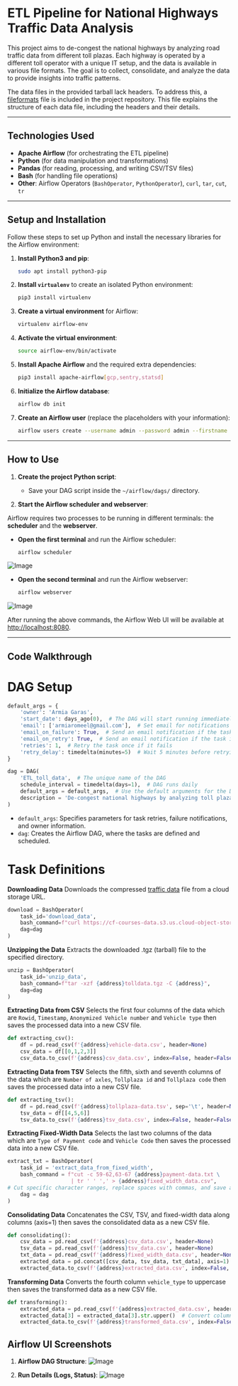 # **ETL Pipeline for National Highways Traffic Data Analysis**

This project aims to de-congest the national highways by analyzing road traffic data from different toll plazas. Each highway is operated by a different toll operator with a unique IT setup, and the data is available in various file formats. The goal is to collect, consolidate, and analyze the data to provide insights into traffic patterns.

The data files in the provided tarball lack headers. To address this, a [fileformats](https://github.com/user-attachments/files/18469511/fileformats.txt) file is included in the project repository. This file explains the structure of each data file, including the headers and their details.

---

## **Technologies Used**

- **Apache Airflow** (for orchestrating the ETL pipeline)
- **Python** (for data manipulation and transformations)
- **Pandas** (for reading, processing, and writing CSV/TSV files)
- **Bash** (for handling file operations)
- **Other**: Airflow Operators (`BashOperator`, `PythonOperator`), `curl`, `tar`, `cut`, `tr`

---

## **Setup and Installation**

Follow these steps to set up Python and install the necessary libraries for the Airflow environment:

1. **Install Python3 and pip**:
    ```bash
    sudo apt install python3-pip
    ```

2. **Install `virtualenv`** to create an isolated Python environment:
    ```bash
    pip3 install virtualenv
    ```

3. **Create a virtual environment** for Airflow:
    ```bash
    virtualenv airflow-env
    ```

4. **Activate the virtual environment**:
    ```bash
    source airflow-env/bin/activate
    ```

5. **Install Apache Airflow** and the required extra dependencies:
    ```bash
    pip3 install apache-airflow[gcp,sentry,statsd]
    ```

6. **Initialize the Airflow database**:
    ```bash
    airflow db init
    ```

7. **Create an Airflow user** (replace the placeholders with your information):
    ```bash
    airflow users create --username admin --password admin --firstname user_fname --lastname user_lname --role Admin --email user@gmail.com
    ```

---

## **How to Use**

1. **Create the project Python script**:
   - Save your DAG script inside the `~/airflow/dags/` directory.

2. **Start the Airflow scheduler and webserver**:

Airflow requires two processes to be running in different terminals: the **scheduler** and the **webserver**.

- **Open the first terminal** and run the Airflow scheduler:
    ```bash
    airflow scheduler
    ```
![Image](https://github.com/user-attachments/assets/28eea867-61dc-45f4-ba92-cebc524eb217)

- **Open the second terminal** and run the Airflow webserver:
    ```bash
    airflow webserver
    ```
![Image](https://github.com/user-attachments/assets/1f4fdeae-b1af-48a8-8bf4-cfdd29697f0a)

After running the above commands, the Airflow Web UI will be available at [http://localhost:8080](http://localhost:8080).

---

## **Code Walkthrough**

# **DAG Setup**

```python
default_args = {
    'owner': 'Armia Garas',
    'start_date': days_ago(0),  # The DAG will start running immediately
    'email': ['armiaromeel@gmail.com'],  # Set email for notifications
    'email_on_failure': True,  # Send an email notification if the task fails during execution
    'email_on_retry': True,  # Send an email notification if the task is retried due to a failure
    'retries': 1,  # Retry the task once if it fails
    'retry_delay': timedelta(minutes=5)  # Wait 5 minutes before retrying
}

dag = DAG(
    'ETL_toll_data',  # The unique name of the DAG
    schedule_interval = timedelta(days=1),  # DAG runs daily
    default_args = default_args,  # Use the default arguments for the DAG
    description = 'De-congest national highways by analyzing toll plaza data.'
)
```
- `default_args`: Specifies parameters for task retries, failure notifications, and owner information.
- `dag`: Creates the Airflow DAG, where the tasks are defined and scheduled.

# **Task Definitions**

**Downloading Data**
Downloads the compressed [traffic data](https://cf-courses-data.s3.us.cloud-object-storage.appdomain.cloud/IBM-DB0250EN-SkillsNetwork/labs/Final%20Assignment/tolldata.tgz) file from a cloud storage URL.
```python
download = BashOperator(
    task_id='download_data',
    bash_command=f"curl https://cf-courses-data.s3.us.cloud-object-storage.appdomain.cloud/IBM-DB0250EN-SkillsNetwork/labs/Final%20Assignment/tolldata.tgz -o {address}tolldata.tgz",
    dag=dag
)
```

**Unzipping the Data**
Extracts the downloaded .tgz (tarball) file to the specified directory.
```python
unzip = BashOperator(
    task_id='unzip_data',
    bash_command=f"tar -xzf {address}tolldata.tgz -C {address}",
    dag=dag
)
```

**Extracting Data from CSV**
Selects the first four columns of the data which are `Rowid`, `Timestamp`, `Anonymized Vehicle number` and `Vehicle type` then saves the processed data into a new CSV file.
```python
def extracting_csv():
    df = pd.read_csv(f'{address}vehicle-data.csv', header=None)
    csv_data = df[[0,1,2,3]]
    csv_data.to_csv(f'{address}csv_data.csv', index=False, header=False)
```

**Extracting Data from TSV**
Selects the fifth, sixth and seventh columns of the data which are `Number of axles`, `Tollplaza id` and `Tollplaza code` then saves the processed data into a new CSV file.
```python
def extracting_tsv():
    df = pd.read_csv(f'{address}tollplaza-data.tsv', sep='\t', header=None)  # Read TSV data using tab delimiter
    tsv_data = df[[4,5,6]]
    tsv_data.to_csv(f'{address}tsv_data.csv', index=False, header=False)
```

**Extracting Fixed-Width Data**
Selects the last two columns of the data which are `Type of Payment code` and `Vehicle Code` then saves the processed data into a new CSV file.
```python
extract_txt = BashOperator(
    task_id = 'extract_data_from_fixed_width',
    bash_command = f"cut -c 59-62,63-67 {address}payment-data.txt \
                    | tr ' ' ',' > {address}fixed_width_data.csv",
# Cut specific character ranges, replace spaces with commas, and save as CSV
    dag = dag
)
```

**Consolidating Data**
Concatenates the CSV, TSV, and fixed-width data along columns (axis=1) then saves the consolidated data as a new CSV file.
```python
def consolidating():
    csv_data = pd.read_csv(f'{address}csv_data.csv', header=None)
    tsv_data = pd.read_csv(f'{address}tsv_data.csv', header=None)
    txt_data = pd.read_csv(f'{address}fixed_width_data.csv', header=None)
    extracted_data = pd.concat([csv_data, tsv_data, txt_data], axis=1)
    extracted_data.to_csv(f'{address}extracted_data.csv', index=False, header=False)
```

**Transforming Data**
Converts the fourth column `vehicle_type` to uppercase then saves the transformed data as a new CSV file.
```python
def transforming():
    extracted_data = pd.read_csv(f'{address}extracted_data.csv', header=None)
    extracted_data[3] = extracted_data[3].str.upper()  # Convert column 3 to uppercase
    extracted_data.to_csv(f'{address}transformed_data.csv', index=False, header=False)
```

## **Airflow UI Screenshots**

1. **Airflow DAG Structure**:
![Image](https://github.com/user-attachments/assets/d72038e9-8342-4e25-858f-85521bd658a8)

2. **Run Details (Logs, Status)**:
![Image](https://github.com/user-attachments/assets/ecfc7c72-4d5d-45f3-bb0c-33b21cd14f02)
